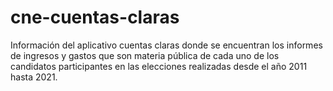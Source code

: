 # cne-cuentas-claras
Información  del aplicativo cuentas claras donde se encuentran los informes de ingresos y gastos que son materia pública de cada uno de los candidatos participantes en las elecciones realizadas desde el año 2011 hasta 2021.
